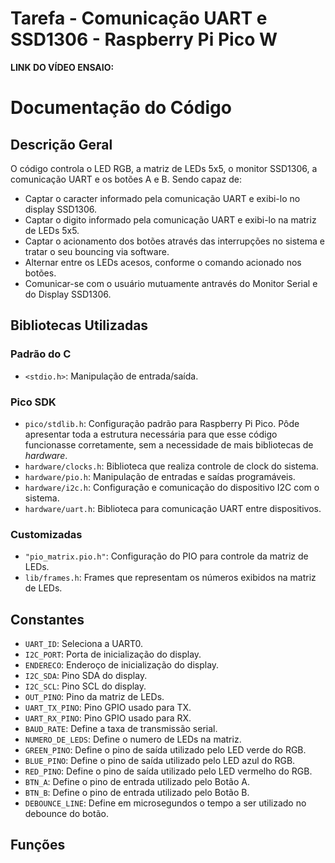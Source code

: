 # Tarefa - Comunicação UART e SSD1306 - Raspberry Pi Pico W

**LINK DO VÍDEO ENSAIO:** 

# Documentação do Código

## **Descrição Geral**

O código controla o LED RGB, a matriz de LEDs 5x5, o monitor SSD1306, a comunicação UART e os botões A e B. Sendo capaz de:
- Captar o caracter informado pela comunicação UART e exibi-lo no display SSD1306.
- Captar o digito informado pela comunicação UART e exibi-lo na matriz de LEDs 5x5.
- Captar o acionamento dos botões através das interrupções no sistema e tratar o seu bouncing via software.
- Alternar entre os LEDs acesos, conforme o comando acionado nos botões.
- Comunicar-se com o usuário mutuamente antravés do Monitor Serial e do Display SSD1306.

## **Bibliotecas Utilizadas**

### **Padrão do C**
- `<stdio.h>`: Manipulação de entrada/saída.

### **Pico SDK**
- `pico/stdlib.h`: Configuração padrão para Raspberry Pi Pico. Pôde apresentar toda a estrutura necessária para que esse código funcionasse corretamente, sem a necessidade de mais bibliotecas de *hardware*.
- `hardware/clocks.h`: Biblioteca que realiza controle de clock do sistema.
- `hardware/pio.h`: Manipulação de entradas e saídas programáveis.
- `hardware/i2c.h`: Configuração e comunicação do dispositivo I2C com o sistema.
- `hardware/uart.h`: Biblioteca para comunicação UART entre dispositivos.

### **Customizadas**
- `"pio_matrix.pio.h"`: Configuração do PIO para controle da matriz de LEDs.
- `lib/frames.h`: Frames que representam os números exibidos na matriz de LEDs.

## **Constantes**
- `UART_ID`: Seleciona a UART0.
- `I2C_PORT`: Porta de inicialização do display.
- `ENDERECO`: Enderoço de inicialização do display.
- `I2C_SDA`: Pino SDA do display.
- `I2C_SCL`: Pino SCL do display.
- `OUT_PINO`: Pino da matriz de LEDs.
- `UART_TX_PINO`: Pino GPIO usado para TX.
- `UART_RX_PINO`: Pino GPIO usado para RX.
- `BAUD_RATE`: Define a taxa de transmissão serial.
- `NUMERO_DE_LEDS`: Define o numero de LEDs na matriz.
- `GREEN_PINO`: Define o pino de saída utilizado pelo LED verde do RGB.
- `BLUE_PINO`: Define o pino de saída utilizado pelo LED azul do RGB.
- `RED_PINO`: Define o pino de saída utilizado pelo LED vermelho do RGB.
- `BTN_A`: Define o pino de entrada utilizado pelo Botão A.
- `BTN_B`: Define o pino de entrada utilizado pelo Botão B.
- `DEBOUNCE_LINE`: Define em microsegundos o tempo a ser utilizado no debounce do botão.

## **Funções**